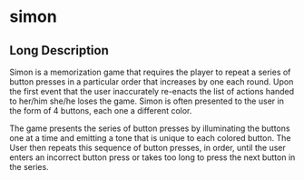 # simon

## Long Description
Simon is a memorization game that requires the player to repeat a series of button presses in a particular order that increases by one each round. Upon the first event that the user inaccurately re-enacts the list of actions handed to her/him she/he loses the game. Simon is often presented to the user in the form of 4 buttons, each one a different color. 

The game presents the series of button presses by illuminating the buttons one at a time and emitting a tone that is unique to each colored button. The User then repeats this sequence of button presses, in order, until the user enters an incorrect button press or takes too long to press the next button in the series. 
